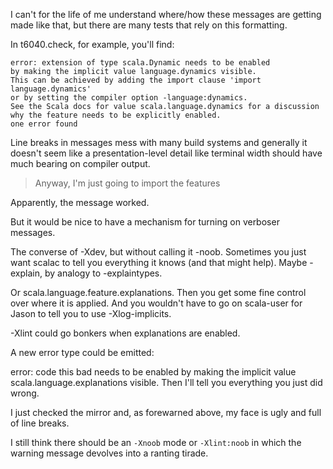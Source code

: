 I can't for the life of me understand where/how these messages are getting made like that, but there are many tests that rely on this formatting.

In t6040.check, for example, you'll find:

```
error: extension of type scala.Dynamic needs to be enabled
by making the implicit value language.dynamics visible.
This can be achieved by adding the import clause 'import language.dynamics'
or by setting the compiler option -language:dynamics.
See the Scala docs for value scala.language.dynamics for a discussion
why the feature needs to be explicitly enabled.
one error found
```

Line breaks in messages mess with many build systems and generally it doesn't seem like a presentation-level detail like terminal width should have much bearing on compiler output.
> Anyway, I'm just going to import the features

Apparently, the message worked.

But it would be nice to have a mechanism for turning on verboser messages.

The converse of -Xdev, but without calling it -noob.  Sometimes you just want scalac to tell you everything it knows (and that might help).  Maybe -explain, by analogy to -explaintypes.

Or scala.language.feature.explanations. Then you get some fine control over where it is applied.  And you wouldn't have to go on scala-user for Jason to tell you to use -Xlog-implicits.

-Xlint could go bonkers when explanations are enabled.

A new error type could be emitted:

error: code this bad needs to be enabled
by making the implicit value scala.language.explanations visible.
Then I'll tell you everything you just did wrong.


I just checked the mirror and, as forewarned above, my face is ugly and full of line breaks.

I still think there should be an `-Xnoob` mode or `-Xlint:noob` in which the warning message devolves into a ranting tirade.
